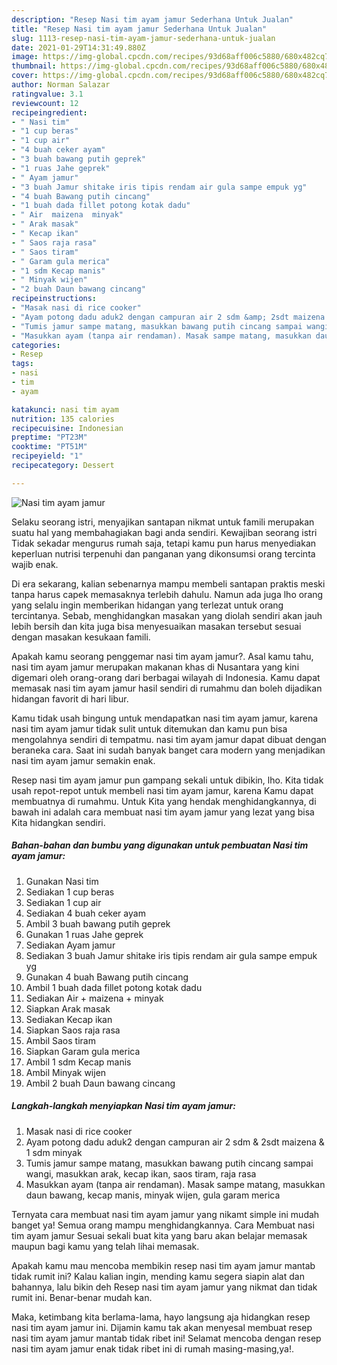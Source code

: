 ```yaml
---
description: "Resep Nasi tim ayam jamur Sederhana Untuk Jualan"
title: "Resep Nasi tim ayam jamur Sederhana Untuk Jualan"
slug: 1113-resep-nasi-tim-ayam-jamur-sederhana-untuk-jualan
date: 2021-01-29T14:31:49.880Z
image: https://img-global.cpcdn.com/recipes/93d68aff006c5880/680x482cq70/nasi-tim-ayam-jamur-foto-resep-utama.jpg
thumbnail: https://img-global.cpcdn.com/recipes/93d68aff006c5880/680x482cq70/nasi-tim-ayam-jamur-foto-resep-utama.jpg
cover: https://img-global.cpcdn.com/recipes/93d68aff006c5880/680x482cq70/nasi-tim-ayam-jamur-foto-resep-utama.jpg
author: Norman Salazar
ratingvalue: 3.1
reviewcount: 12
recipeingredient:
- " Nasi tim"
- "1 cup beras"
- "1 cup air"
- "4 buah ceker ayam"
- "3 buah bawang putih geprek"
- "1 ruas Jahe geprek"
- " Ayam jamur"
- "3 buah Jamur shitake iris tipis rendam air gula sampe empuk yg"
- "4 buah Bawang putih cincang"
- "1 buah dada fillet potong kotak dadu"
- " Air  maizena  minyak"
- " Arak masak"
- " Kecap ikan"
- " Saos raja rasa"
- " Saos tiram"
- " Garam gula merica"
- "1 sdm Kecap manis"
- " Minyak wijen"
- "2 buah Daun bawang cincang"
recipeinstructions:
- "Masak nasi di rice cooker"
- "Ayam potong dadu aduk2 dengan campuran air 2 sdm &amp; 2sdt maizena &amp; 1 sdm minyak"
- "Tumis jamur sampe matang, masukkan bawang putih cincang sampai wangi, masukkan arak, kecap ikan, saos tiram, raja rasa"
- "Masukkan ayam (tanpa air rendaman). Masak sampe matang, masukkan daun bawang, kecap manis, minyak wijen, gula garam merica"
categories:
- Resep
tags:
- nasi
- tim
- ayam

katakunci: nasi tim ayam 
nutrition: 135 calories
recipecuisine: Indonesian
preptime: "PT23M"
cooktime: "PT51M"
recipeyield: "1"
recipecategory: Dessert

---
```



![Nasi tim ayam jamur](https://img-global.cpcdn.com/recipes/93d68aff006c5880/680x482cq70/nasi-tim-ayam-jamur-foto-resep-utama.jpg)

Selaku seorang istri, menyajikan santapan nikmat untuk famili merupakan suatu hal yang membahagiakan bagi anda sendiri. Kewajiban seorang istri Tidak sekadar mengurus rumah saja, tetapi kamu pun harus menyediakan keperluan nutrisi terpenuhi dan panganan yang dikonsumsi orang tercinta wajib enak.

Di era  sekarang, kalian sebenarnya mampu membeli santapan praktis meski tanpa harus capek memasaknya terlebih dahulu. Namun ada juga lho orang yang selalu ingin memberikan hidangan yang terlezat untuk orang tercintanya. Sebab, menghidangkan masakan yang diolah sendiri akan jauh lebih bersih dan kita juga bisa menyesuaikan masakan tersebut sesuai dengan masakan kesukaan famili. 



Apakah kamu seorang penggemar nasi tim ayam jamur?. Asal kamu tahu, nasi tim ayam jamur merupakan makanan khas di Nusantara yang kini digemari oleh orang-orang dari berbagai wilayah di Indonesia. Kamu dapat memasak nasi tim ayam jamur hasil sendiri di rumahmu dan boleh dijadikan hidangan favorit di hari libur.

Kamu tidak usah bingung untuk mendapatkan nasi tim ayam jamur, karena nasi tim ayam jamur tidak sulit untuk ditemukan dan kamu pun bisa mengolahnya sendiri di tempatmu. nasi tim ayam jamur dapat dibuat dengan beraneka cara. Saat ini sudah banyak banget cara modern yang menjadikan nasi tim ayam jamur semakin enak.

Resep nasi tim ayam jamur pun gampang sekali untuk dibikin, lho. Kita tidak usah repot-repot untuk membeli nasi tim ayam jamur, karena Kamu dapat membuatnya di rumahmu. Untuk Kita yang hendak menghidangkannya, di bawah ini adalah cara membuat nasi tim ayam jamur yang lezat yang bisa Kita hidangkan sendiri.

<!--inarticleads1-->

##### Bahan-bahan dan bumbu yang digunakan untuk pembuatan Nasi tim ayam jamur:

1. Gunakan  Nasi tim
1. Sediakan 1 cup beras
1. Sediakan 1 cup air
1. Sediakan 4 buah ceker ayam
1. Ambil 3 buah bawang putih geprek
1. Gunakan 1 ruas Jahe geprek
1. Sediakan  Ayam jamur
1. Sediakan 3 buah Jamur shitake iris tipis rendam air gula sampe empuk yg
1. Gunakan 4 buah Bawang putih cincang
1. Ambil 1 buah dada fillet potong kotak dadu
1. Sediakan  Air + maizena + minyak
1. Siapkan  Arak masak
1. Sediakan  Kecap ikan
1. Siapkan  Saos raja rasa
1. Ambil  Saos tiram
1. Siapkan  Garam gula merica
1. Ambil 1 sdm Kecap manis
1. Ambil  Minyak wijen
1. Ambil 2 buah Daun bawang cincang




<!--inarticleads2-->

##### Langkah-langkah menyiapkan Nasi tim ayam jamur:

1. Masak nasi di rice cooker
1. Ayam potong dadu aduk2 dengan campuran air 2 sdm &amp; 2sdt maizena &amp; 1 sdm minyak
1. Tumis jamur sampe matang, masukkan bawang putih cincang sampai wangi, masukkan arak, kecap ikan, saos tiram, raja rasa
1. Masukkan ayam (tanpa air rendaman). Masak sampe matang, masukkan daun bawang, kecap manis, minyak wijen, gula garam merica




Ternyata cara membuat nasi tim ayam jamur yang nikamt simple ini mudah banget ya! Semua orang mampu menghidangkannya. Cara Membuat nasi tim ayam jamur Sesuai sekali buat kita yang baru akan belajar memasak maupun bagi kamu yang telah lihai memasak.

Apakah kamu mau mencoba membikin resep nasi tim ayam jamur mantab tidak rumit ini? Kalau kalian ingin, mending kamu segera siapin alat dan bahannya, lalu bikin deh Resep nasi tim ayam jamur yang nikmat dan tidak rumit ini. Benar-benar mudah kan. 

Maka, ketimbang kita berlama-lama, hayo langsung aja hidangkan resep nasi tim ayam jamur ini. Dijamin kamu tak akan menyesal membuat resep nasi tim ayam jamur mantab tidak ribet ini! Selamat mencoba dengan resep nasi tim ayam jamur enak tidak ribet ini di rumah masing-masing,ya!.

